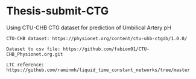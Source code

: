 # Thesis-submit-CTG
Using CTU-CHB CTG dataset for prediction of Umbilical Artery pH

	CTU-CHB dataset: https://physionet.org/content/ctu-uhb-ctgdb/1.0.0/

	Dataset to csv file: https://github.com/fabiom91/CTU-CHB_Physionet.org.git

	LTC reference: https://github.com/raminmh/liquid_time_constant_networks/tree/master
	

